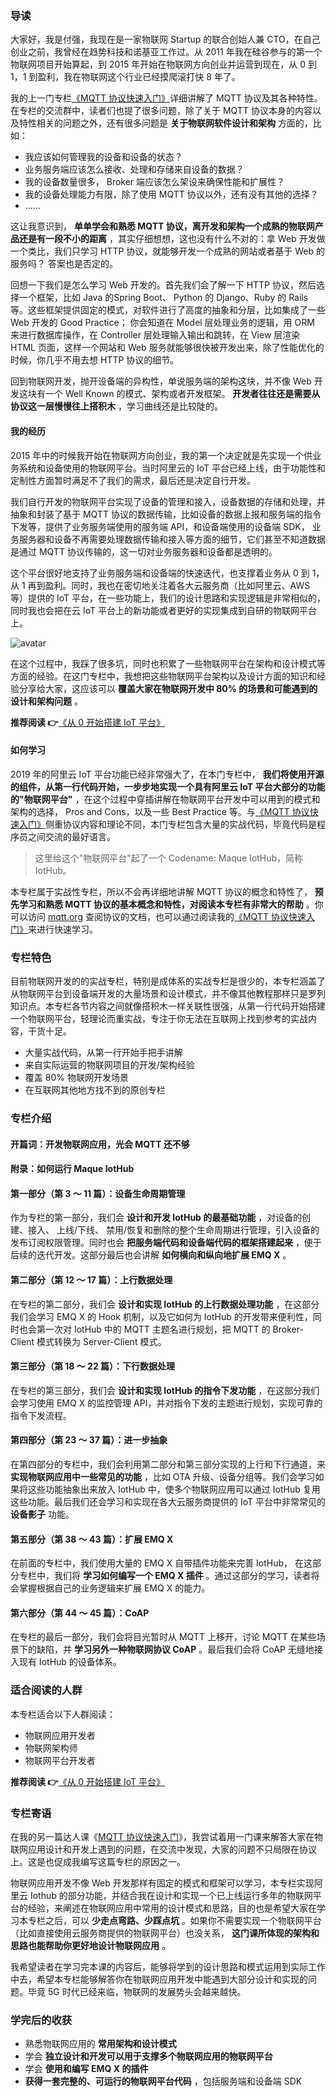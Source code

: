 ### 导读

大家好，我是付强，我现在是一家物联网 Startup 的联合创始人兼 CTO，在自己创业之前，我曾经在趋势科技和诺基亚工作过。从 2011
年我在硅谷参与的第一个物联网项目开始算起，到 2015 年开始在物联网方向创业并运营到现在，从 0 到 1，1 到盈利，我在物联网这个行业已经摸爬滚打快 8
年了。

我的上一门专栏[《MQTT
协议快速入门》](https://gitbook.cn/gitchat/column/5be4f4df2c33167c317beb8c)详细讲解了 MQTT
协议及其各种特性。在专栏的交流群中，读者们也提了很多问题，除了关于 MQTT 协议本身的内容以及特性相关的问题之外，还有很多问题是
**关于物联网软件设计和架构** 方面的，比如：

  * 我应该如何管理我的设备和设备的状态？
  * 业务服务端应该怎么接收、处理和存储来自设备的数据？
  * 我的设备数量很多， Broker 端应该怎么架设来确保性能和扩展性？
  * 我的设备处理能力有限，除了使用 MQTT 协议以外，还有没有其他的选择？
  * ……

这让我意识到， **单单学会和熟悉 MQTT 协议，离开发和架构一个成熟的物联网产品还是有一段不小的距离** ，其实仔细想想，这也没有什么不对的：拿 Web
开发做一个类比，我们只学习 HTTP 协议，就能够开发一个成熟的网站或者基于 Web 的服务吗？ 答案也是否定的。

回想一下我们是怎么学习 Web 开发的。首先我们会了解一下 HTTP 协议，然后选择一个框架，比如 Java 的Spring Boot、 Python 的
Django、Ruby 的 Rails 等。这些框架提供固定的模式，对软件进行了高度的抽象和分层，比如集成了一些 Web 开发的 Good
Practice； 你会知道在 Model 层处理业务的逻辑，用 ORM 来进行数据库操作，在 Controller 层处理输入输出和跳转，在 View
层渲染 HTML 页面，这样一个网站和 Web 服务就能够很快被开发出来，除了性能优化的时候，你几乎不用去想 HTTP 协议的细节。

回到物联网开发，抛开设备端的异构性，单说服务端的架构这块，并不像 Web 开发这块有一个 Well Known 的模式、架构或者开发框架。
**开发者往往还是需要从协议这一层慢慢往上搭积木** ，学习曲线还是比较陡的。

#### 我的经历

2015 年中的时候我开始在物联网方向创业，我的第一个决定就是先实现一个供业务系统和设备使用的物联网平台。当时阿里云的 IoT
平台已经上线，由于功能性和定制性方面暂时满足不了我们的需求，最后还是决定自行开发。

我们自行开发的物联网平台实现了设备的管理和接入，设备数据的存储和处理，并抽象和封装了基于 MQTT
协议的数据传输，比如设备的数据上报和服务端的指令下发等，提供了业务服务端使用的服务端 API，和设备端使用的设备端 SDK，
业务服务器和设备不再需要处理数据传输和接入等方面的细节，它们甚至不知道数据是通过 MQTT 协议传输的，这一切对业务服务器和设备都是透明的。

这个平台很好地支持了业务服务端和设备端的快速迭代，也支撑着业务从 0 到 1，从 1 再到盈利。同时，我也在密切地关注着各大云服务商（比如阿里云、AWS
等）提供的 IoT 平台，在一些功能上，我们的设计思路和实现逻辑是非常相似的，同时我也会把在云 IoT
平台上的新功能或者更好的实现集成到自研的物联网平台上。

![avatar](https://images.gitbook.cn/Fv8ie89691W2x7_ENZ6IcS1eILFu)

在这个过程中，我踩了很多坑，同时也积累了一些物联网平台在架构和设计模式等方面的经验。在这门专栏中，我想把这些物联网平台架构以及设计方面的知识和经验分享给大家，这应该可以
**覆盖大家在物联网开发中 80% 的场景和可能遇到的设计和架构问题** 。

**推荐阅读 👉**[《从 0 开始搭建 IoT
平台》](http://gitbook.cn/m/mazi/comp/column?columnId=5d3a7c335cb084142168b3fc&giftCode=rNnOR4vZV&utm_source=kpc0730)

#### 如何学习

2019 年的阿里云 IoT 平台功能已经非常强大了，在本门专栏中， **我们将使用开源的组件，从第一行代码开始，一步步地实现一个具有阿里云 IoT
平台大部分的功能的"物联网平台"** ，在这个过程中穿插讲解在物联网平台开发中可以用到的模式和架构的选择， Pros and Cons，以及一些 Best
Practice 等。与[《MQTT
协议快速入门》](https://gitbook.cn/gitchat/column/5be4f4df2c33167c317beb8c)侧重协议内容和理论不同，本门专栏包含大量的实战代码，毕竟代码是程序员之间交流的最好语言。

> 这里给这个"物联网平台"起了一个 Codename: Maque IotHub，简称 IotHub。

本专栏属于实战性专栏，所以不会再详细地讲解 MQTT 协议的概念和特性了， **预先学习和熟悉 MQTT
协议的基本概念和特性，对阅读本专栏有非常大的帮助** 。你可以访问 [mqtt.org](http://mqtt.org/)
查阅协议的文档，也可以通过阅读我的[《MQTT
协议快速入门》](https://gitbook.cn/gitchat/column/5be4f4df2c33167c317beb8c)来进行快速学习。

### 专栏特色

目前物联网开发的的实战专栏，特别是成体系的实战专栏是很少的，本专栏涵盖了从物联网平台到设备端开发的大量场景和设计模式，并不像其他教程那样只是罗列知识点。本专栏各节内容之间就像搭积木一样关联性很强，从第一行代码开始搭建一个物联网平台，轻理论而重实战，专注于你无法在互联网上找到参考的实战内容，干货十足。

  * 大量实战代码，从第一行开始手把手讲解
  * 来自实际运营的物联网项目的开发/架构经验
  * 覆盖 80% 物联网开发场景
  * 在互联网其他地方找不到的原创专栏

### 专栏介绍

#### 开篇词：开发物联网应用，光会 MQTT 还不够

#### 附录：如何运行 Maque IotHub

#### 第一部分（第 3 ～ 11 篇）：设备生命周期管理

作为专栏的第一部分，我们会 **设计和开发 IotHub 的最基础功能** ，对设备的创建、接入、 上线/下线、
禁用/恢复和删除的整个生命周期进行管理，引入设备的发布订阅权限管理。同时也会 **把服务端代码和设备端代码的框架搭建起来**
，便于后续的迭代开发。这部分最后也会讲解 **如何横向和纵向地扩展 EMQ X** 。

#### 第二部分（第 12 ～ 17 篇）：上行数据处理

在专栏的第二部分，我们会 **设计和实现 IotHub 的上行数据处理功能** ，在这部分我们会学习 EMQ X 的 Hook 机制，以及它如何为
IotHub 的开发带来便利性，同时也会第一次对 IotHub 中的 MQTT 主题名进行规划，把 MQTT 的 Broker-Client 模式转换为
Server-Client 模式。

#### 第三部分（第 18 ～ 22 篇）：下行数据处理

在专栏的第三部分，我们会 **设计和实现 IotHub 的指令下发功能** ，在这部分我们会学习使用 EMQ X 的监控管理
API，并对指令下发的主题进行规划，实现可靠的指令下发流程。

#### 第四部分（第 23 ～ 37 篇）：进一步抽象

在第四部分的专栏中，我们会利用第二部分和第三部分实现的上行和下行通道，来 **实现物联网应用中一些常见的功能** ，比如 OTA
升级、设备分组等。我们会学习如果将这些功能抽象出来放入 IotHub 中，使多个物联网应用可以通过 IotHub
复用这些功能。最后我们还会学习和实现在各大云服务商提供的 IoT 平台中非常常见的 **设备影子** 功能。

#### 第五部分（第 38 ～ 43 篇）：扩展 EMQ X

在前面的专栏中，我们使用大量的 EMQ X 自带插件功能来完善 IotHub， 在这部分专栏中，我们将 **学习如何编写一个 EMQ X 插件**
。通过这部分的学习，读者将会掌握根据自己的业务逻辑来扩展 EMQ X 的能力。

#### 第六部分（第 44 ～ 45 篇）：CoAP

在专栏的最后一部分，我们会将目光暂时从 MQTT 上移开，讨论 MQTT 在某些场景下的缺陷，并 **学习另外一种物联网协议 CoAP** 。最后我们会将
CoAP 无缝地接入现有 IotHub 的设备体系。

### 适合阅读的人群

本专栏适合以下人群阅读：

  * 物联网应用开发者
  * 物联网架构师
  * 物联网平台开发者

**推荐阅读 👉**[《从 0 开始搭建 IoT
平台》](http://gitbook.cn/m/mazi/comp/column?columnId=5d3a7c335cb084142168b3fc&giftCode=rNnOR4vZV&utm_source=kpc0730)

### 专栏寄语

在我的另一篇达人课《[MQTT
协议快速入门](https://gitbook.cn/gitchat/column/5be4f4df2c33167c317beb8c)》，我尝试着用一门课来解答大家在物联网应用设计和开发上遇到的问题，在交流中发现，大家的问题不只局限在协议上。这是也促成我编写这篇专栏的原因之一。

物联网应用开发不像 Web 开发那样有固定的模式和框架可以学习，本专栏实现阿里云 Iothub
的部分功能，并结合我在设计和实现一个已上线运行多年的物联网平台的经验，来阐述在物联网应用中常用的设计模式和思路，目的也是希望大家在学习本专栏之后，可以
**少走点弯路、少踩点坑** 。如果你不需要实现一个物联网平台（比如直接使用云服务商提供的物联网平台）也没关系，
**这门课所体现的架构和思路也能帮助你更好地设计物联网应用** 。

我希望读者在学习完本课的内容后，能够将学到的设计思路和模式运用到实际工作中去，希望本专栏能够解答你在物联网应用开发中能遇到大部分设计和实现的问题。毕竟 5G
时代已经来临，物联网的发展势头会越来越快。

### 学完后的收获

  * 熟悉物联网应用的 **常用架构和设计模式**
  * 学会 **独立设计和开发可以用于支撑多个物联网应用的物联网平台**
  * 学会 **使用和编写 EMQ X 的插件**
  * **获得一套完整的、可运行的物联网平台代码** ，包括服务端和设备端 SDK

